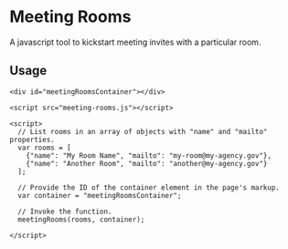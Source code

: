 # Meeting Rooms

A javascript tool to kickstart meeting invites with a particular room.

## Usage

```
<div id="meetingRoomsContainer"></div>

<script src="meeting-rooms.js"></script>

<script>
  // List rooms in an array of objects with "name" and "mailto" properties.
  var rooms = [
    {"name": "My Room Name", "mailto": "my-room@my-agency.gov"},
    {"name": "Another Room", "mailto": "another@my-agency.gov"}
  ];

  // Provide the ID of the container element in the page's markup.
  var container = "meetingRoomsContainer";

  // Invoke the function.
  meetingRooms(rooms, container);

</script>
```
